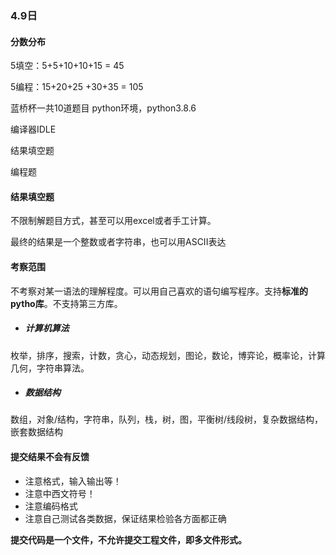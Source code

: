 ### 4.9日

#### 分数分布

5填空：5+5+10+10+15 = 45

5编程：15+20+25 +30+35 = 105

蓝桥杯一共10道题目
python环境，python3.8.6

编译器IDLE

<!--题目类型-->

结果填空题

编程题

#### 结果填空题

不限制解题目方式，甚至可以用excel或者手工计算。

最终的结果是一个整数或者字符串，也可以用ASCII表达

#### 考察范围

不考察对某一语法的理解程度。可以用自己喜欢的语句编写程序。支持**标准的pytho库**。不支持第三方库。

- ##### 计算机算法

枚举，排序，搜索，计数，贪心，动态规划，图论，数论，博弈论，概率论，计算几何，字符串算法。

- ##### 数据结构

数组，对象/结构，字符串，队列，栈，树，图，平衡树/线段树，复杂数据结构，嵌套数据结构

#### 提交结果不会有反馈

- 注意格式，输入输出等！
- 注意中西文符号！
- 注意编码格式
- 注意自己测试各类数据，保证结果检验各方面都正确

**提交代码是一个文件，不允许提交工程文件，即多文件形式。**